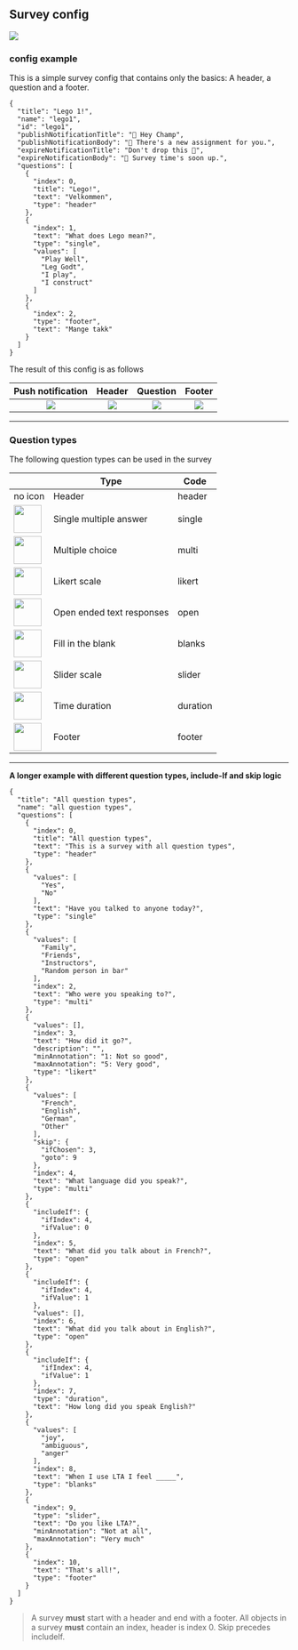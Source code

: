 ﻿
## Survey config 
<img src="https://img.shields.io/badge/json-5E5C5C?style=for-the-badge&logo=json&logoColor=white" />

### config example
This is a simple survey config that contains only the basics: 
A header, a question and a footer.

    {
      "title": "Lego 1!",
      "name": "lego1",
      "id": "lego1",
      "publishNotificationTitle": "👑 Hey Champ",
      "publishNotificationBody": "🍃 There's a new assignment for you.",
      "expireNotificationTitle": "Don't drop this 👑",
      "expireNotificationBody": "🧱 Survey time's soon up.",
      "questions": [
        {
          "index": 0,
          "title": "Lego!",
          "text": "Velkommen",
          "type": "header"
        },
        {
          "index": 1,
          "text": "What does Lego mean?",
          "type": "single",
          "values": [
            "Play Well",
            "Leg Godt",
            "I play",
            "I construct"
          ]
        },
        {
          "index": 2,
          "type": "footer",
          "text": "Mange takk"
        }
      ]
    }

The result of this config is as follows

Push notification     |  Header	|  Question	|  Footer
:------------------------:|:-------------------------:|:-------------------------:|:-------------------------:
![](https://i.ibb.co/9rz1BFL/IMG-0518.jpg)  |  ![](https://i.ibb.co/10zJnV0/IMG-0515.jpg) |  ![](https://i.ibb.co/Fmf7c8c/IMG-0516.jpg) |  ![](https://i.ibb.co/3fX9x0G/IMG-0517.jpg)

---

### Question types
The following question types can be used in the survey


 | | Type      | Code |
| ----------- | ----------- | ----------- |
 | no icon| Header      | header |
| <img src="#icons/lta-single.png" width="50" height="50"> | Single multiple answer      | single |
| <img src="https://i.ibb.co/FYcKzqh/lta-multi.png" width="50" height="50">| Multiple choice   | multi  |
| <img src="https://i.ibb.co/FHP1Fgw/lta-likert.png" width="50" height="50">| Likert scale   | likert  |
| <img src="https://i.ibb.co/N1Dr84b/lta-open.png" width="50" height="50">| Open ended text responses   | open  |
| <img src="https://i.ibb.co/r6LybHd/lta-blanks.png" width="50" height="50">| Fill in the blank   | blanks  |
| <img src="https://i.ibb.co/D7H9rbv/lta-slider.png" width="50" height="50">| Slider scale   | slider  |
| <img src="https://i.ibb.co/7g1xwdh/lta-duration.png" width="50" height="50">| Time duration   | duration  |
| <img src="https://i.ibb.co/16Zqv64/lta-footer.png" width="50" height="50">| Footer      | footer  |


---

**A longer example with different question types, include-If and skip logic**

    {
      "title": "All question types",
      "name": "all question types",
      "questions": [
        {
          "index": 0,
          "title": "All question types",
          "text": "This is a survey with all question types",
          "type": "header"
        },
        {
          "values": [
            "Yes",
            "No"
          ],
          "text": "Have you talked to anyone today?",
          "type": "single"
        },
        {
          "values": [
            "Family",
            "Friends",
            "Instructors",
            "Random person in bar"
          ],
          "index": 2,
          "text": "Who were you speaking to?",
          "type": "multi"
        },
        {
          "values": [],
          "index": 3,
          "text": "How did it go?",
          "description": "",
          "minAnnotation": "1: Not so good",
          "maxAnnotation": "5: Very good",
          "type": "likert"
        },
        {
          "values": [
            "French",
            "English",
            "German",
            "Other"
          ],
          "skip": {
	        "ifChosen": 3,
	        "goto": 9
	      },
          "index": 4,
          "text": "What language did you speak?",
          "type": "multi"
        },
        {
          "includeIf": {
            "ifIndex": 4,
            "ifValue": 0
          },
          "index": 5,
          "text": "What did you talk about in French?",
          "type": "open"
        },
        {
          "includeIf": {
            "ifIndex": 4,
            "ifValue": 1
          },
          "values": [],
          "index": 6,
          "text": "What did you talk about in English?",
          "type": "open"
        },
	    {
          "includeIf": {
            "ifIndex": 4,
            "ifValue": 1
          },
	      "index": 7,
	      "type": "duration",
	      "text": "How long did you speak English?"
	    },
        {
          "values": [
            "joy",
            "ambiguous",
            "anger"
          ],
          "index": 8,
          "text": "When I use LTA I feel _____",
          "type": "blanks"
        },
        {
          "index": 9,
          "type": "slider",
          "text": "Do you like LTA?",
          "minAnnotation": "Not at all",
          "maxAnnotation": "Very much"
        },
        {
          "index": 10,
          "text": "That's all!",
          "type": "footer"
        }
      ]
    }

> A survey **must** start with a header and end with a footer.
All objects in a survey **must** contain an index, header is index 0.
Skip precedes includeIf.
